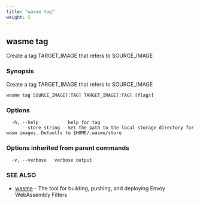 ```yaml
---
title: "wasme tag"
weight: 5
---
```

## wasme tag

Create a tag TARGET_IMAGE that refers to SOURCE_IMAGE

### Synopsis

Create a tag TARGET_IMAGE that refers to SOURCE_IMAGE

```
wasme tag SOURCE_IMAGE[:TAG] TARGET_IMAGE[:TAG] [flags]
```

### Options

```
  -h, --help           help for tag
      --store string   Set the path to the local storage directory for wasm images. Defaults to $HOME/.wasme/store
```

### Options inherited from parent commands

```
  -v, --verbose   verbose output
```

### SEE ALSO

* [wasme](../wasme)	 - The tool for building, pushing, and deploying Envoy WebAssembly Filters

